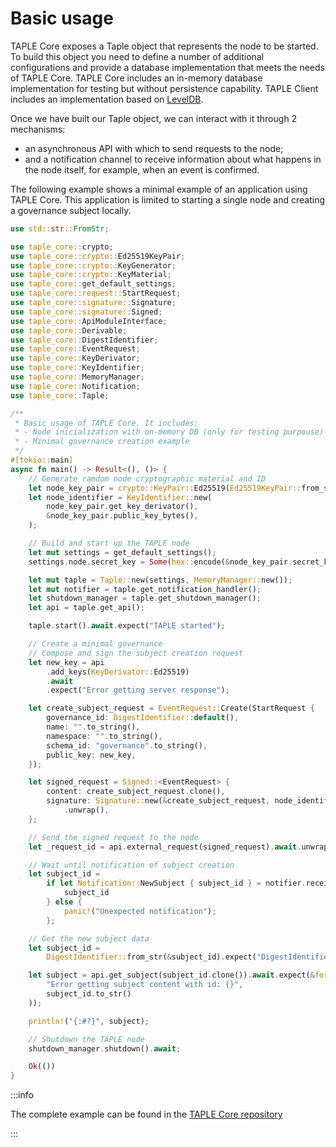 # Basic usage

TAPLE Core exposes a Taple object that represents the node to be started. To build this object you need to define a number of additional configurations and provide a database implementation that meets the needs of TAPLE Core. TAPLE Core includes an in-memory database implementation for testing but without persistence capability. TAPLE Client includes an implementation based on [LevelDB](./taple-client.md#database). 

Once we have built our Taple object, we can interact with it through 2 mechanisms:
- an asynchronous API with which to send requests to the node;
- and a notification channel to receive information about what happens in the node itself, for example, when an event is confirmed. 

The following example shows a minimal example of an application using TAPLE Core. This application is limited to starting a single node and creating a governance subject locally. 

```rust 
use std::str::FromStr;

use taple_core::crypto;
use taple_core::crypto::Ed25519KeyPair;
use taple_core::crypto::KeyGenerator;
use taple_core::crypto::KeyMaterial;
use taple_core::get_default_settings;
use taple_core::request::StartRequest;
use taple_core::signature::Signature;
use taple_core::signature::Signed;
use taple_core::ApiModuleInterface;
use taple_core::Derivable;
use taple_core::DigestIdentifier;
use taple_core::EventRequest;
use taple_core::KeyDerivator;
use taple_core::KeyIdentifier;
use taple_core::MemoryManager;
use taple_core::Notification;
use taple_core::Taple;

/**
 * Basic usage of TAPLE Core. It includes:
 * - Node inicialization with on-memory DB (only for testing purpouse)
 * - Minimal governance creation example
 */
#[tokio::main]
async fn main() -> Result<(), ()> {
    // Generate ramdom node cryptographic material and ID
    let node_key_pair = crypto::KeyPair::Ed25519(Ed25519KeyPair::from_seed(&[]));
    let node_identifier = KeyIdentifier::new(
        node_key_pair.get_key_derivator(),
        &node_key_pair.public_key_bytes(),
    );

    // Build and start up the TAPLE node
    let mut settings = get_default_settings();
    settings.node.secret_key = Some(hex::encode(&node_key_pair.secret_key_bytes()));

    let mut taple = Taple::new(settings, MemoryManager::new());
    let mut notifier = taple.get_notification_handler();
    let shutdown_manager = taple.get_shutdown_manager();
    let api = taple.get_api();

    taple.start().await.expect("TAPLE started");

    // Create a minimal governance
    // Compose and sign the subject creation request
    let new_key = api
        .add_keys(KeyDerivator::Ed25519)
        .await
        .expect("Error getting server response");

    let create_subject_request = EventRequest::Create(StartRequest {
        governance_id: DigestIdentifier::default(),
        name: "".to_string(),
        namespace: "".to_string(),
        schema_id: "governance".to_string(),
        public_key: new_key,
    });

    let signed_request = Signed::<EventRequest> {
        content: create_subject_request.clone(),
        signature: Signature::new(&create_subject_request, node_identifier, &node_key_pair)
            .unwrap(),
    };

    // Send the signed request to the node
    let _request_id = api.external_request(signed_request).await.unwrap();

    // Wait until notification of subject creation
    let subject_id =
        if let Notification::NewSubject { subject_id } = notifier.receive().await.unwrap() {
            subject_id
        } else {
            panic!("Unexpected notification");
        };

    // Get the new subject data
    let subject_id =
        DigestIdentifier::from_str(&subject_id).expect("DigestIdentifier from str failed");

    let subject = api.get_subject(subject_id.clone()).await.expect(&format!(
        "Error getting subject content with id: {}",
        subject_id.to_str()
    ));

    println!("{:#?}", subject);

    // Shutdown the TAPLE node
    shutdown_manager.shutdown().await;

    Ok(())
}
```

:::info

The complete example can be found in the [TAPLE Core repository](https://github.com/opencanarias/taple-core)

:::
